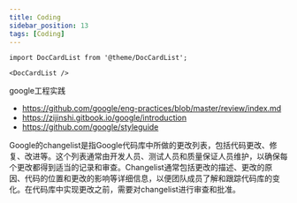 ```yaml
---
title: Coding
sidebar_position: 13
tags: [Coding]
---
```

```mdx-code-block
import DocCardList from '@theme/DocCardList';

<DocCardList />
```


google工程实践 
- https://github.com/google/eng-practices/blob/master/review/index.md
- https://zijinshi.gitbook.io/google/introduction
- https://github.com/google/styleguide


Google的changelist是指Google代码库中所做的更改列表，包括代码更改、修复、改进等。这个列表通常由开发人员、测试人员和质量保证人员维护，以确保每个更改都得到适当的记录和审查。Changelist通常包括更改的描述、更改的原因、代码的位置和更改的影响等详细信息，以便团队成员了解和跟踪代码库的变化。在代码库中实现更改之前，需要对changelist进行审查和批准。

